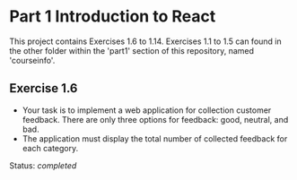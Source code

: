 # Part 1 Introduction to React
This project contains Exercises 1.6 to 1.14. Exercises 1.1 to 1.5 can found in the other folder within the 'part1' section of this repository, named 'courseinfo'.

## Exercise 1.6
- Your task is to implement a web application for collection customer feedback. There are only three options for feedback: good, neutral, and bad.
- The application must display the total number of collected feedback for each category. 

Status: *completed*